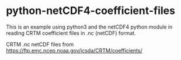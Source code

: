 # python-netCDF4-coefficient-files
This is an example using python3 and the netCDF4 python module in reading CRTM coefficient files in .nc (netCDF) format.

CRTM .nc netCDF files from https://ftp.emc.ncep.noaa.gov/jcsda/CRTM/coefficients/

